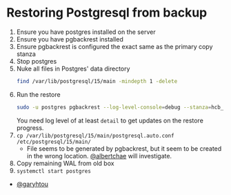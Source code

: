 # Restoring Postgresql from backup
1. Ensure you have postgres installed on the server
2. Ensure you have pgbackrest installed
3. Ensure pgbackrest is configured the exact same as the primary
   copy stanza
4. Stop postgres
5. Nuke all files in Postgres' data directory
   ```bash
   find /var/lib/postgresql/15/main -mindepth 1 -delete
   ```
6. Run the restore
   ```bash
   sudo -u postgres pgbackrest --log-level-console=debug --stanza=hcb_production restore
   ```
   You need log level of at least `detail` to get updates on the restore progress.
7. `cp /var/lib/postgresql/15/main/postgresql.auto.conf /etc/postgresql/15/main/`
   - File seems to be generated by pgbackrest, but it seem to be created in the wrong location. [@albertchae](https://github.com/albertchae) will investigate.
8. Copy remaining WAL from old box
9. `systemctl start postgres`

- [@garyhtou](https://garytou.com)
